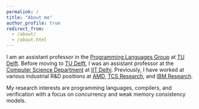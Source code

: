 ```yaml
---
permalink: /
title: "About me"
author_profile: true
redirect_from: 
  - /about/
  - /about.html
---
```


I am an assistant professor in the [Programming Languages Group](https://pl.ewi.tudelft.nl) at [TU Delft](https://www.tudelft.nl). Before moving to [TU Delft](https://www.tudelft.nl), I was an assistant professor at the [Computer Science Department](https://www.cse.iitd.ernet.in) at [IIT Delhi](https://home.iitd.ac.in). Previously, I have worked at various industrial R&D positions at [AMD](https://www.amd.com/), [TCS Research](https://en.wikipedia.org/wiki/Tata_Research_Development_and_Design_Centre), and [IBM Research](http://www.research.ibm.com/labs/india/).

My research interests are programming languages, compilers, and verification with a focus on concurrency and weak memory consistency models.

